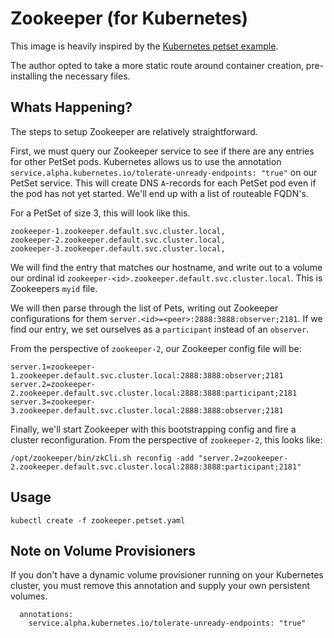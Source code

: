 # Zookeeper (for Kubernetes)

This image is heavily inspired by the [Kubernetes petset example](https://github.com/kubernetes/kubernetes/blob/master/test/e2e/testing-manifests/petset/zookeeper/petset.yaml).

The author opted to take a more static route around container creation, pre-installing the necessary files.

## Whats Happening?

The steps to setup Zookeeper are relatively straightforward.

First, we must query our Zookeeper service to see if there are any
entries for other PetSet pods. Kubernetes allows us to use the annotation
`service.alpha.kubernetes.io/tolerate-unready-endpoints: "true"` on our PetSet
service. This will create DNS `A`-records for each PetSet pod even if the pod
has not yet started. We'll end up with a list of routeable FQDN's.

For a PetSet of size 3, this will look like this.
```
zookeeper-1.zookeeper.default.svc.cluster.local,
zookeeper-2.zookeeper.default.svc.cluster.local,
zookeeper-3.zookeeper.default.svc.cluster.local,
```

We will find the entry that matches our hostname, and write out to a volume our
ordinal id `zookeeper-<id>.zookeeper.default.svc.cluster.local`. This is Zookeepers
`myid` file.

We will then parse through the list of Pets, writing out Zookeeper configurations
for them `server.<id>=<peer>:2888:3888:observer;2181`. If we find our entry, we
set ourselves as a `participant` instead of an `observer`.

From the perspective of `zookeeper-2`, our Zookeeper config file will be:

```
server.1=zookeeper-1.zookeeper.default.svc.cluster.local:2888:3888:observer;2181
server.2=zookeeper-2.zookeeper.default.svc.cluster.local:2888:3888:participant;2181
server.3=zookeeper-3.zookeeper.default.svc.cluster.local:2888:3888:observer;2181
```

Finally, we'll start Zookeeper with this bootstrapping config and fire a cluster
reconfiguration. From the perspective of `zookeeper-2`, this looks like:

``` apacheconf
/opt/zookeeper/bin/zkCli.sh reconfig -add "server.2=zookeeper-2.zookeeper.default.svc.cluster.local:2888:3888:participant;2181"
```

## Usage

`kubectl create -f zookeeper.petset.yaml`

## Note on Volume Provisioners
If you don't have a dynamic volume provisioner running on your Kubernetes cluster, you must remove this annotation and
supply your own persistent volumes.

```
  annotations:
    service.alpha.kubernetes.io/tolerate-unready-endpoints: "true"
```